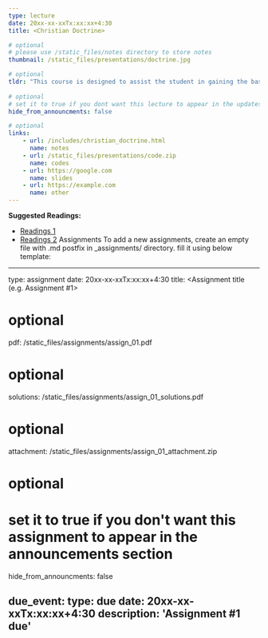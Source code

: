```yaml
---
type: lecture
date: 20xx-xx-xxTx:xx:xx+4:30 
title: <Christian Doctrine>

# optional
# please use /static_files/notes directory to store notes
thumbnail: /static_files/presentations/doctrine.jpg

# optional
tldr: "This course is designed to assist the student in gaining the basic understanding of Christian doctrine. This is not adequate preparation for students preparing for the Entry-Level Competency Exams. Essential preparation materials for the exams may be found at Entry Level Competency Exams."
  
# optional
# set it to true if you dont want this lecture to appear in the updates section
hide_from_announcments: false

# optional
links: 
    - url: /includes/christian_doctrine.html
      name: notes
    - url: /static_files/presentations/code.zip
      name: codes
    - url: https://google.com
      name: slides
    - url: https://example.com
      name: other
---
```

<!-- Other additional contents using markdown -->
**Suggested Readings:**
- [Readings 1](http://example.com)
- [Readings 2](http://example.com)
Assignments
To add a new assignments, create an empty file with .md postfix in _assignments/ directory. fill it using below template:

---
type: assignment
date: 20xx-xx-xxTx:xx:xx+4:30
title: <Assignment title (e.g. Assignment #1>

# optional 
pdf: /static_files/assignments/assign_01.pdf

# optional
solutions: /static_files/assignments/assign_01_solutions.pdf

# optional
attachment: /static_files/assignments/assign_01_attachment.zip

# optional
# set it to true if you don't want this assignment to appear in the announcements section
hide_from_announcments: false

due_event: 
    type: due
    date: 20xx-xx-xxTx:xx:xx+4:30
    description: 'Assignment #1 due'
---
<!-- Other additional contents using markdown -->
